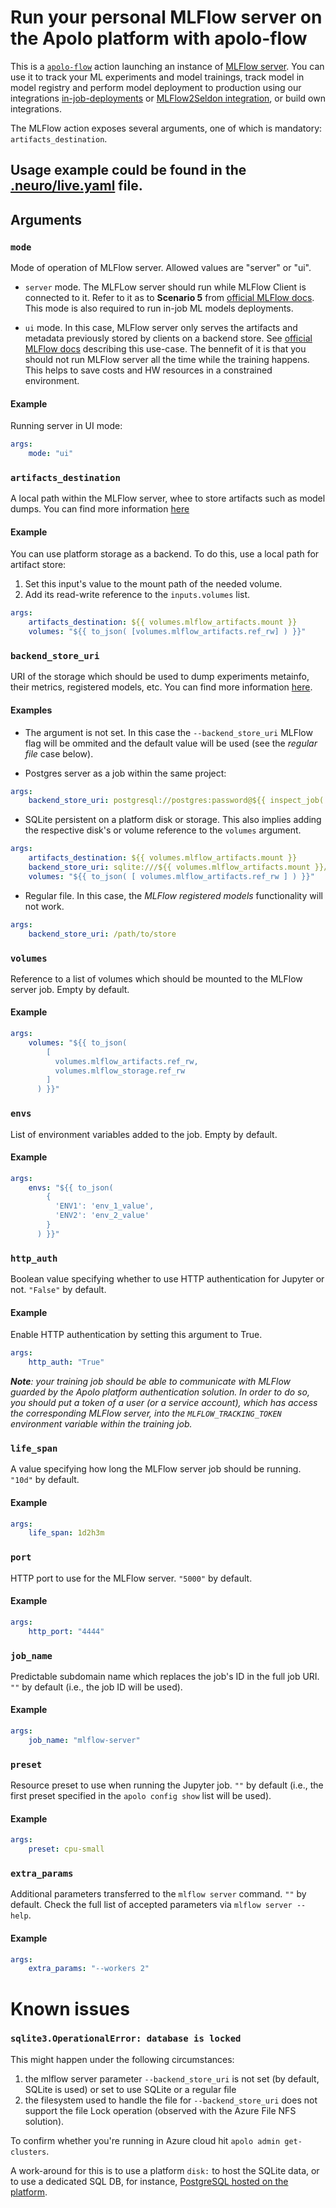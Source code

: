 # Run your personal MLFlow server on the Apolo platform with apolo-flow

This is a [`apolo-flow`](https://github.com/neuro-inc/neuro-flow) action launching an instance of [MLFlow server](https://www.mlflow.org/docs/latest/tracking.html).
You can use it to track your ML experiments and model trainings, track model in model registry and perform model deployment to production using our integrations [in-job-deployments](https://github.com/neuro-inc/mlops-job-deploy-app) or [MLFlow2Seldon integration](https://github.com/neuro-inc/mlops-k8s-mlflow2seldon), or build own integrations.

The MLFlow action exposes several arguments, one of which is mandatory: `artifacts_destination`.

## Usage example could be found in the [.neuro/live.yaml](.neuro/live.yaml) file.

## Arguments
### `mode`

Mode of operation of MLFlow server. Allowed values are "server" or "ui".

- `server` mode. The MLFLow server should run while MLFlow Client is connected to it. Refer to it as to **Scenario 5** from [official MLFlow docs](https://www.mlflow.org/docs/latest/tracking.html#scenario-5-mlflow-tracking-server-enabled-with-proxied-artifact-storage-access). This mode is also required to run in-job ML models deployments.

- `ui` mode. In this case, MLFlow server only serves the artifacts and metadata previously stored by clients on a backend store. See [official MLFlow docs](https://www.mlflow.org/docs/latest/cli.html#mlflow-ui) describing this use-case. The bennefit of it is that you should not run MLFlow server all the time while the training happens. This helps to save costs and HW resources in a constrained environment.

#### Example

Running server in UI mode:

```yaml
args:
    mode: "ui"
```


### `artifacts_destination`

A local path within the MLFlow server, whee to store artifacts such as model dumps.
You can find more information [here](https://mlflow.org/docs/latest/tracking.html#artifact-stores)

#### Example

You can use platform storage as a backend.
To do this, use a local path for artifact store:
1. Set this input's value to the mount path of the needed volume.
2. Add its read-write reference to the `inputs.volumes` list.

```yaml
args:
    artifacts_destination: ${{ volumes.mlflow_artifacts.mount }}
    volumes: "${{ to_json( [volumes.mlflow_artifacts.ref_rw] ) }}"
```


### `backend_store_uri`

URI of the storage which should be used to dump experiments metainfo, their metrics, registered models, etc.
You can find more information [here](https://mlflow.org/docs/latest/tracking.html#backend-stores).

#### Examples

* The argument is not set.
In this case the `--backend_store_uri` MLFlow flag will be ommited and the default value will be used (see the _regular file_ case below).

* Postgres server as a job within the same project:
```yaml
args:
    backend_store_uri: postgresql://postgres:password@${{ inspect_job('postgres').internal_hostname_named }}:5432
```

* SQLite persistent on a platform disk or storage.
This also implies adding the respective disk's or volume reference to the `volumes` argument.
```yaml
args:
    artifacts_destination: ${{ volumes.mlflow_artifacts.mount }}
    backend_store_uri: sqlite:///${{ volumes.mlflow_artifacts.mount }}/mlflow.db
    volumes: "${{ to_json( [ volumes.mlflow_artifacts.ref_rw ] ) }}"
```

* Regular file. 
In this case, the *MLFlow registered models* functionality will not work.
```yaml
args:
    backend_store_uri: /path/to/store 
```

### `volumes`

Reference to a list of volumes which should be mounted to the MLFlow server job. Empty by default.

#### Example

```yaml
args:
    volumes: "${{ to_json(
        [
          volumes.mlflow_artifacts.ref_rw,
          volumes.mlflow_storage.ref_rw
        ]
      ) }}"
```

### `envs`

List of environment variables added to the job. Empty by default.

#### Example

```yaml
args:
    envs: "${{ to_json(
        {
          'ENV1': 'env_1_value',
          'ENV2': 'env_2_value'
        }
      ) }}"
```

### `http_auth`

Boolean value specifying whether to use HTTP authentication for Jupyter or not. `"False"` by default.

#### Example

Enable HTTP authentication by setting this argument to True.
```yaml
args:
    http_auth: "True"
```

_**Note**: your training job should be able to communicate with MLFlow guarded by the Apolo platform authentication solution. In order to do so, you should put a token of a user (or a service account), which has access the corresponding MLFlow server, into the `MLFLOW_TRACKING_TOKEN` environment variable within the training job._

### `life_span`

A value specifying how long the MLFlow server job should be running. `"10d"` by default.

#### Example

```yaml
args:
    life_span: 1d2h3m
```

### `port`

HTTP port to use for the MLFlow server. `"5000"` by default.

#### Example

```yaml
args:
    http_port: "4444"
```

### `job_name`

Predictable subdomain name which replaces the job's ID in the full job URI. `""` by default (i.e., the job ID will be used).

#### Example

```yaml
args:
    job_name: "mlflow-server"
```


### `preset`

Resource preset to use when running the Jupyter job. `""` by default (i.e., the first preset specified in the `apolo config show` list will be used).

#### Example

```yaml
args:
    preset: cpu-small
```

### `extra_params`

Additional parameters transferred to the `mlflow server` command. `""` by default.
Check the full list of accepted parameters via `mlflow server --help`.

#### Example

```yaml
args:
    extra_params: "--workers 2"
```

# Known issues
### `sqlite3.OperationalError: database is locked`
This might happen under the following circumstances:
1. the mlflow server parameter `--backend_store_uri` is not set (by default, SQLite is used) or set to use SQLite or a regular file
2. the filesystem used to handle the file for `--backend_store_uri` does not support the file Lock operation (observed with the Azure File NFS solution).

To confirm whether you're running in Azure cloud hit `apolo admin get-clusters`.

A work-around for this is to use a platform `disk:` to host the SQLite data, or to use a dedicated SQL DB, for instance, [PostgreSQL hosted on the platform](https://github.com/apolo-actions/postgres).
